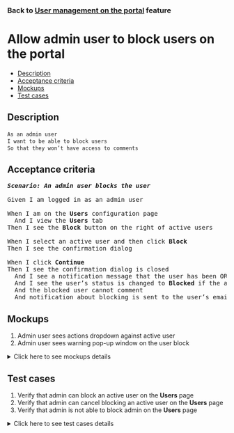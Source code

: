 ### Back to [User management on the portal](../../) feature

# Allow admin user to block users on the portal

- [Description](#description)
- [Acceptance criteria](#acceptance-criteria)
- [Mockups](#mockups)
- [Test cases](#test-cases)

## Description

    As an admin user
    I want to be able to block users
    So that they won’t have access to comments

## Acceptance criteria

<pre>
<b><i>Scenario: An admin user blocks the user</i></b>

Given I am logged in as an admin user

When I am on the <b>Users</b> configuration page
  And I view the <b>Users</b> tab
Then I see the <b>Block</b> button on the right of active users

When I select an active user and then click <b>Block</b>
Then I see the confirmation dialog

When I click <b>Continue</b>
Then I see the confirmation dialog is closed
  And I see a notification message that the user has been OR has not been blocked
  And I see the user’s status is changed to <b>Blocked</b> if the action was successful
  And the blocked user cannot comment
  And notification about blocking is sent to the user’s email
</pre>

## Mockups

1. Admin user sees actions dropdown against active user
2. Admin user sees warning pop-up window on the user block

<details>
  <summary>Click here to see mockups details</summary>

**1. Admin user sees actions dropdown against active user:**

![Admin user sees actions dropdown against active user](/products/sports_hub_portal/web_application_features/user_management/images/user_management_page_with_action_dropdown_for_active_user.png)

**2. Admin user sees warning pop-up window on the user block:**

![Admin user sees warning pop-up window on the user block](/products/sports_hub_portal/web_application_features/user_management/images/before_user_block_warning_popup.png)

</details>

## Test cases

1. Verify that admin can block an active user on the <b>Users</b> page
2. Verify that admin can cancel blocking an active user on the <b>Users</b> page
3. Verify that admin is not able to block admin on the <b>Users</b> page

<details>
  <summary>Click here to see test cases details</summary>

### **#1. Verify that admin can block an active user on the Users page**

|Preconditions|Steps|Expected result
--------------|-----|----------
|- Log in with admin account</br>- Go to the <b>Users</b> configuration page</br>- There is an active user on the <b>Users</b> tab|1) On the right of an active user, click <b>Block</b></br>2) On the confirmation dialog, click <b>Continue</b></br>3) Log out of admin account</br>4) Log in as a blocked user</br>5) Go through pages with comments|1) The confirmation dialog appears</br>2) The user has a <b>Blocked</b> state. Notification about blocking is sent to the user’s email</br>4) The user can log in</br>5) The user cannot write comments|

### **#2. Verify that admin can cancel blocking an active user on the Users page**

|Preconditions|Steps|Expected result
--------------|-----|----------
|- Log in with admin account</br>- Go to the <b>Users</b> configuration page</br>- There is an active user on the <b>Users</b> tab|1) On the right of an active user, click <b>Block</b></br>2) On the confirmation dialog, click <b>Cancel</b></br>3) Log out of admin account</br>4) Log in as a user</br>5) Go through pages with comments|1) The confirmation dialog appears</br>2) The user has the <b>Active</b> state</br>4) The user can log in</br>5) The user can see and write comments|

### **#3. Verify that admin is not able to block admin on the Users page**

|Preconditions|Steps|Expected result
--------------|-----|----------
|- Log in with admin account</br>- Go to the <b>Users</b> configuration page</br>- There is another active admin on the <b>Admins</b> tab|1) Select the <b>Admins</b> tab</br>2) On the right of another admin, click the actions drop-down button group|2) There is no <b>Block</b> action|

</details>
